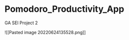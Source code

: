 # Pomodoro_Productivity_App

GA SEI Project 2
[](obsidian://open?vault%3D2nd%20Brain%26file%3D7.%20Auxiliary%2FExcalidraw%2FDrawing%202022-07-01%2006.25.excalidraw.png)

![[Pasted image 20220624135528.png]]
